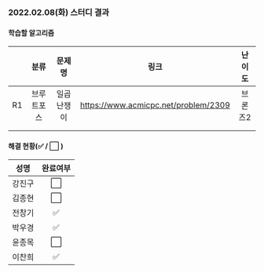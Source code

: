 ### 2022.02.08(화) 스터디 결과

#### 학습할 알고리즘

|      |    분류    |   문제명   |                 링크                 | 난이도  |
| :--: | :--------: | :--------: | :----------------------------------: | :-----: |
|  R1  | 브루트포스 | 일곱난쟁이 | https://www.acmicpc.net/problem/2309 | 브론즈2 |
|      |            |            |                                      |         |
|      |            |            |                                      |         |

#### 해결 현황(:white_check_mark: / :white_large_square:  )

|  성명  |       완료여부       |
| :----: | :------------------: |
| 강진구 | :white_large_square: |
| 김종현 | :white_large_square: |
| 전창기 |  :white_check_mark:  |
| 박우경 |  :white_check_mark:  |
| 윤종목 | :white_large_square: |
| 이찬희 |  :white_check_mark:  |
